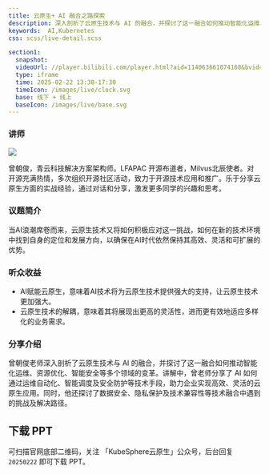 ```yaml
---
title: 云原生+ AI 融合之路探索
description: 深入剖析了云原生技术与 AI 的融合，并探讨了这一融合如何推动智能化运维、资源优化、智能安全等多个领域的变革。
keywords:  AI,Kubernetes
css: scss/live-detail.scss

section1:
  snapshot: 
  videoUrl: //player.bilibili.com/player.html?aid=114063661074168&bvid=BV1ZKPve8Ew6&cid=28569635460&page=1&high_quality=1       
  type: iframe
  time: 2025-02-22 13:30-17:30
  timeIcon: /images/live/clock.svg
  base: 线下 + 线上
  baseIcon: /images/live/base.svg
---
```


### 讲师
![](https://pek3b.qingstor.com/kubesphere-community/images/IMG_2772.JPG)

曾朝俊，青云科技解决方案架构师。LFAPAC 开源布道者，Milvus北辰使者。对开源充满热情，多次组织开源社区活动，致力于开源技术应用和推广。乐于分享云原生方面的实战经验，通过对话和分享，激发更多同学的兴趣和思考。

### 议题简介

当AI浪潮席卷而来，云原生技术又将如何积极应对这一挑战，如何在新的技术环境中找到自身的定位和发展方向，以确保在AI时代依然保持其高效、灵活和可扩展的优势。

### 听众收益
- AI赋能云原生，意味着AI技术将为云原生技术提供强大的支持，让云原生技术更加强大。
- 云原生技术的解耦，意味着其将展现出更高的灵活性，进而更有效地适应多样化的业务需求。

### 分享介绍

曾朝俊老师深入剖析了云原生技术与 AI 的融合，并探讨了这一融合如何推动智能化运维、资源优化、智能安全等多个领域的变革。讲解中，曾老师分享了 AI 如何通过运维自动化、智能调度及安全防护等技术手段，助力企业实现高效、灵活的云原生应用。同时，他还探讨了数据安全、隐私保护及技术兼容性等技术融合中遇到的挑战及解决路径。

## 下载 PPT

可扫描官网底部二维码，关注 「KubeSphere云原生」公众号，后台回复 `20250222` 即可下载 PPT。
